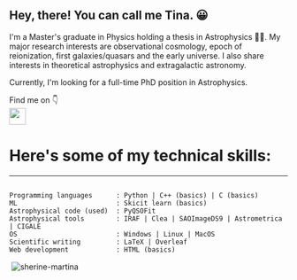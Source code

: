 ## Hey, there! You can call me Tina. 😀

I'm a Master's graduate in Physics holding a thesis in Astrophysics 🌃✨. My major research interests are observational cosmology, epoch of reionization, first galaxies/quasars and the early universe. I also share interests in theoretical astrophysics and extragalactic astronomy. 

Currently, I'm looking for a full-time PhD position in Astrophysics.

Find me on 👇
<br>
[<img src="https://cdn-icons-png.flaticon.com/512/174/174857.png"  height="30">](https://www.linkedin.com/in/sherine-martina-edward-426689215/)


# Here's some of my technical skills:
---
```

Programming languages      : Python | C++ (basics) | C (basics)
ML                         : Skicit learn (basics)
Astrophysical code (used)  : PyQSOFit 
Astrophysical tools        : IRAF | Clea | SAOImageDS9 | Astrometrica | CIGALE 
OS                         : Windows | Linux | MacOS
Scientific writing         : LaTeX | Overleaf
Web development            : HTML (basics)

```


<p>&nbsp;<img align="center" src="https://github-readme-stats.vercel.app/api?username=sherine-martina&show_icons=true&locale=en" alt="sherine-martina" /></p>



